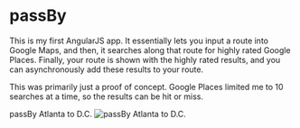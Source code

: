 # passBy
This is my first AngularJS app. It essentially lets you input a route into Google Maps, and then, it searches along that route for highly rated Google Places. Finally, your route is shown with the highly rated results, and you can asynchronously add these results to your route.

This was primarily just a proof of concept. Google Places limited me to 10 searches at a time, so the results can be hit or miss.

passBy Atlanta to D.C.
![](http://bschmaltz.github.io/img/pass-by-screenshot.png "passBy Atlanta to D.C.")
